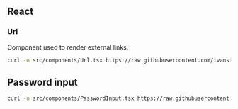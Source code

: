 ## React

### Url
Component used to render external links.
```bash
curl -o src/components/Url.tsx https://raw.githubusercontent.com/ivanstan/woodpecker/main/react/Url.tsx
```

## Password input
```bash
curl -o src/components/PasswordInput.tsx https://raw.githubusercontent.com/ivanstan/woodpecker/main/react/PasswordInput.tsx
```
